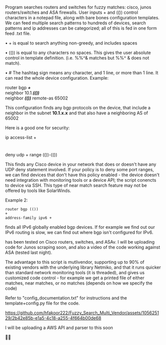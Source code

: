 Program searches routers and switches for fuzzy matches: cisco, junos routers/switches and ASA firewalls.
User inputs  +   and   (())   control characters in a notepad file, along with bare bones configuration templates. We can feed multiple search patterns to hundreds of devices, search patterns and ip addresses can be categorized; all of this is fed in one form feed .txt file.


•	+ is equal to search anything non-greedy,  and includes spaces

•	(())  is equal to any characters no spaces. This gives the user absolute control in template definition. (i.e. %%^& matches but %%^ & does not match).

•	#   The hashtag sign means any character, and 1 line, or more than 1 line. It can read the whole device configuration.
Example:

  router bgp **_+_**                                
  neighbor 10.1._**(())**_                                                                                                                                  
  neighbor _**(())**_ remote-as 65002


This configuration finds any bgp protocols on the device, that include a neighbor in the subnet **10.1.x.x**  and that
also have a neighboring AS of 65002

Here is a good one for security:

ip access-list +
#
deny udp + range (())-(()) 

This finds any Cisco device in your network that does or doesn't  have any UDP deny statement involved. If your policy is to deny some port ranges, we can find devices that don't have this policy enabled - the device doesn't need integration with monitoring tools or a device API; the script conencts to device via SSH. This type of near match search feature may not be offered by tools like SolarWinds.


Example 2:

 	router bgp (())
 	+
 	address-family ipv6 +

finds all IPv6 globally enabled bgp devices. If for example we find out our IPv6 routing is slow, we can find out where bgp isn't configured for IPv6.





has been tested on Cisco routers, switches, and ASAv. I will be uploading code for Junos scraping soon, and also a video of the code working against ASA (tested last night).


The advantage to this script is mutlivendor, supporting up to 90% of existing vendors with the underlying library Netmiko, and that it runs quicker than standard network monitoring tools (it is threaded), and gives us customized code control - for example we get a printed file of either matches, near matches, or no matches (depends on how we specify the code)

Refer to "config_documentation.txt"   for instructions and the template+config.py file  for the code.







https://github.com/hfakoor222/Fuzzy_Search_Multi_Vendor/assets/105625129/2b42e85b-e1a5-4c18-a255-4f664b00de68







I will be uploading a AWS API and parser to this soon

:face_exhaling:



